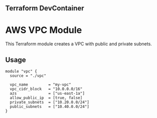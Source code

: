 ## Terraform DevContainer

# AWS VPC Module

This Terraform module creates a VPC with public and private subnets.

## Usage

```hcl
module "vpc" {
  source = "./vpc"

  vpc_name         = "my-vpc"
  vpc_cidr_block   = "10.0.0.0/16"
  azs              = ["us-east-1a"]
  allow_public_ip  = [true, false]
  private_subnets  = ["10.20.0.0/24"]
  public_subnets   = ["10.40.0.0/24"]
}
